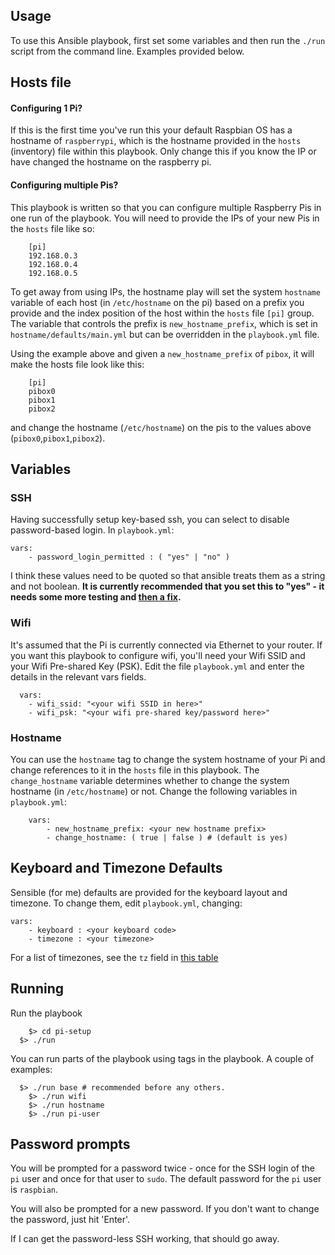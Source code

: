
## Usage
To use this Ansible playbook, first set some variables and then run the `./run`
script from the command line. Examples provided below.

## Hosts file

#### Configuring 1 Pi?

If this is the first time you've run this your default Raspbian OS has a hostname
of `raspberrypi`, which is the hostname provided in the `hosts` (inventory) file
within this playbook. Only change this if you know the IP or have changed the
hostname on the raspberry pi.

#### Configuring multiple Pis?

This playbook is written so that you can configure multiple Raspberry Pis in one
run of the playbook. You will need to provide the IPs of your new Pis in the
`hosts` file like so:

		[pi]
		192.168.0.3
		192.168.0.4
		192.168.0.5

To get away from using IPs, the hostname play will set the system `hostname`
variable of each host (in `/etc/hostname` on the pi) based on a prefix you
provide and the index position of the host within the `hosts` file `[pi]` group.
The variable that controls the prefix is `new_hostname_prefix`, which is set in
`hostname/defaults/main.yml` but can be overridden in the `playbook.yml` file.

Using the example above and given a `new_hostname_prefix` of `pibox`, it will
make the hosts file look like this:

		[pi]
		pibox0
		pibox1
		pibox2

and change the hostname (`/etc/hostname`) on the pis to the values above
(`pibox0`,`pibox1`,`pibox2`).

## Variables

### SSH

Having successfully setup key-based ssh, you can select to disable password-based login. In `playbook.yml`:

	vars:
	 	- password_login_permitted : ( "yes" | "no" )

I think these values need to be quoted so that ansible treats them as a string
and not boolean. **It is currently recommended that you set this to "yes" - it needs
some more testing and [then a fix](https://github.com/robrant/pi-setup/issues/6).**

### Wifi

It's assumed that the Pi is currently connected via Ethernet to your router.
If you want this playbook to configure wifi, you'll need your Wifi SSID and
your Wifi Pre-shared Key (PSK). Edit the file `playbook.yml` and enter the
details in the relevant vars fields.

	  vars:
    	- wifi_ssid: "<your wifi SSID in here>"
    	- wifi_psk: "<your wifi pre-shared key/password here>"

### Hostname

You can use the `hostname` tag to change the system hostname of your Pi and change references to it in the `hosts` file in this playbook. The `change_hostname` variable determines whether to change the system hostname (in `/etc/hostname`) or not. Change the following variables in `playbook.yml`:

		vars:
			- new_hostname_prefix: <your new hostname prefix>
			- change_hostname: ( true | false ) # (default is yes)

## Keyboard and Timezone Defaults
Sensible (for me) defaults are provided for the keyboard layout and timezone.
To change them, edit `playbook.yml`, changing:

    vars:
        - keyboard : <your keyboard code>
        - timezone : <your timezone>

For a list of timezones, see the `tz` field in [this table](https://en.wikipedia.org/wiki/List_of_tz_database_time_zones)

## Running

Run the playbook

		$> cd pi-setup
	  $> ./run

You can run parts of the playbook using tags in the playbook. A couple of examples:

	  $> ./run base # recommended before any others.
		$> ./run wifi
		$> ./run hostname
		$> ./run pi-user

## Password prompts

You will be prompted for a password twice - once for the SSH login of the `pi`
user and once for that user to `sudo`. The default password for the `pi` user is `raspbian`.

You will also be prompted for a new password. If you don't want to change the password, just hit 'Enter'.

If I can get the password-less SSH working, that should go away.
